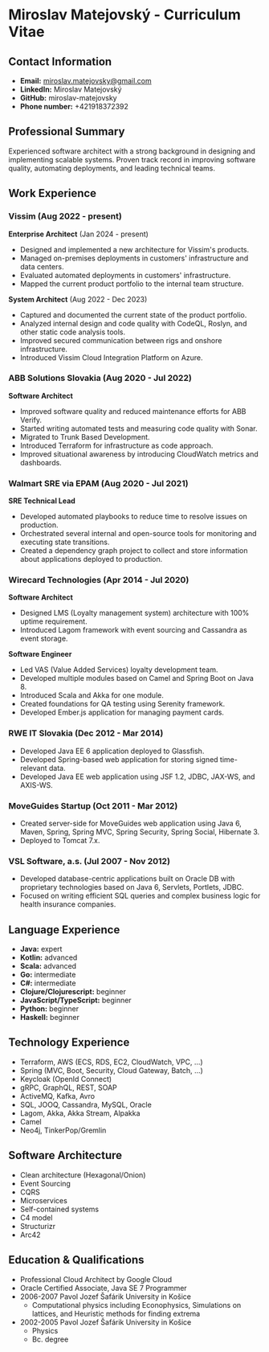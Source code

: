 # Miroslav Matejovský - Curriculum Vitae

## Contact Information
- **Email:** <miroslav.matejovsky@gmail.com>
- **LinkedIn:** Miroslav Matejovský
- **GitHub:** miroslav-matejovsky
- **Phone number:** +421918372392

## Professional Summary
Experienced software architect with a strong background in designing and implementing scalable systems. Proven track record in improving software quality, automating deployments, and leading technical teams.

## Work Experience

### Vissim (Aug 2022 - present)
**Enterprise Architect** (Jan 2024 - present)
- Designed and implemented a new architecture for Vissim's products.
- Managed on-premises deployments in customers' infrastructure and data centers.
- Evaluated automated deployments in customers' infrastructure.
- Mapped the current product portfolio to the internal team structure.

**System Architect** (Aug 2022 - Dec 2023)
- Captured and documented the current state of the product portfolio.
- Analyzed internal design and code quality with CodeQL, Roslyn, and other static code analysis tools.
- Improved secured communication between rigs and onshore infrastructure.
- Introduced Vissim Cloud Integration Platform on Azure.

### ABB Solutions Slovakia (Aug 2020 - Jul 2022)
**Software Architect**
- Improved software quality and reduced maintenance efforts for ABB Verify.
- Started writing automated tests and measuring code quality with Sonar.
- Migrated to Trunk Based Development.
- Introduced Terraform for infrastructure as code approach.
- Improved situational awareness by introducing CloudWatch metrics and dashboards.

### Walmart SRE via EPAM (Aug 2020 - Jul 2021)
**SRE Technical Lead**
- Developed automated playbooks to reduce time to resolve issues on production.
- Orchestrated several internal and open-source tools for monitoring and executing state transitions.
- Created a dependency graph project to collect and store information about applications deployed to production.

### Wirecard Technologies (Apr 2014 - Jul 2020)
**Software Architect**
- Designed LMS (Loyalty management system) architecture with 100% uptime requirement.
- Introduced Lagom framework with event sourcing and Cassandra as event storage.

**Software Engineer**
- Led VAS (Value Added Services) loyalty development team.
- Developed multiple modules based on Camel and Spring Boot on Java 8.
- Introduced Scala and Akka for one module.
- Created foundations for QA testing using Serenity framework.
- Developed Ember.js application for managing payment cards.

### RWE IT Slovakia (Dec 2012 - Mar 2014)
- Developed Java EE 6 application deployed to Glassfish.
- Developed Spring-based web application for storing signed time-relevant data.
- Developed Java EE web application using JSF 1.2, JDBC, JAX-WS, and AXIS-WS.

### MoveGuides Startup (Oct 2011 - Mar 2012)
- Created server-side for MoveGuides web application using Java 6, Maven, Spring, Spring MVC, Spring Security, Spring Social, Hibernate 3.
- Deployed to Tomcat 7.x.

### VSL Software, a.s. (Jul 2007 - Nov 2012)
- Developed database-centric applications built on Oracle DB with proprietary technologies based on Java 6, Servlets, Portlets, JDBC.
- Focused on writing efficient SQL queries and complex business logic for health insurance companies.

## Language Experience
- **Java:** expert
- **Kotlin:** advanced
- **Scala:** advanced
- **Go:** intermediate
- **C#:** intermediate
- **Clojure/Clojurescript:** beginner
- **JavaScript/TypeScript:** beginner
- **Python:** beginner
- **Haskell:** beginner

## Technology Experience
- Terraform, AWS (ECS, RDS, EC2, CloudWatch, VPC, ...)
- Spring (MVC, Boot, Security, Cloud Gateway, Batch, ...)
- Keycloak (OpenId Connect)
- gRPC, GraphQL, REST, SOAP
- ActiveMQ, Kafka, Avro
- SQL, JOOQ, Cassandra, MySQL, Oracle
- Lagom, Akka, Akka Stream, Alpakka
- Camel
- Neo4j, TinkerPop/Gremlin

## Software Architecture
- Clean architecture (Hexagonal/Onion)
- Event Sourcing
- CQRS
- Microservices
- Self-contained systems
- C4 model
- Structurizr
- Arc42

## Education & Qualifications
- Professional Cloud Architect by Google Cloud
- Oracle Certified Associate, Java SE 7 Programmer
- 2006-2007 Pavol Jozef Šafárik University in Košice
  - Computational physics including Econophysics, Simulations on lattices, and Heuristic methods for finding extrema
- 2002-2005 Pavol Jozef Šafárik University in Košice
  - Physics
  - Bc. degree